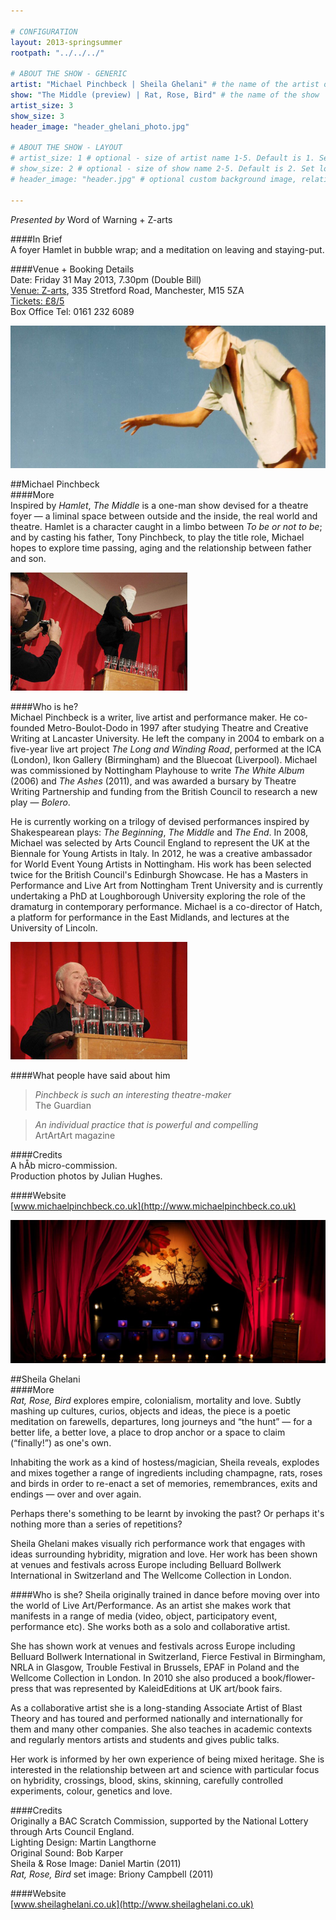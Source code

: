 ```yaml
---

# CONFIGURATION
layout: 2013-springsummer
rootpath: "../../../"

# ABOUT THE SHOW - GENERIC
artist: "Michael Pinchbeck | Sheila Ghelani" # the name of the artist or company
show: "The Middle (preview) | Rat, Rose, Bird" # the name of the show
artist_size: 3
show_size: 3
header_image: "header_ghelani_photo.jpg"

# ABOUT THE SHOW - LAYOUT
# artist_size: 1 # optional - size of artist name 1-5. Default is 1. Set longer names to lower values
# show_size: 2 # optional - size of show name 2-5. Default is 2. Set longer names to lower values
# header_image: "header.jpg" # optional custom background image, relative to current page

---
```

*Presented by* Word of Warning + Z-arts      
     
####In Brief    
A foyer Hamlet in bubble wrap; and a meditation on leaving and staying-put.    
     
####Venue + Booking Details    
Date: Friday 31 May 2013, 7.30pm (Double Bill)   
[Venue: Z-arts](http://www.z-arts.org/about-us/getting-here/), 335 Stretford Road, Manchester, M15 5ZA    
[Tickets: £8/5](http://www.z-arts.org/events/wow-may/)    
Box Office Tel: 0161 232 6089     
    
![The Middle](header_middle_photo.jpg)    
    
##Michael Pinchbeck    
####More    
Inspired by *Hamlet*, *The Middle* is a one-man show devised for a theatre foyer — a liminal space between outside and the inside, the real world and theatre. Hamlet is a character caught in a limbo between *To be or not to be*; and by casting his father, Tony Pinchbeck, to play the title role, Michael hopes to explore time passing, aging and the relationship between father and son.    
    
![The Middle by Julian Hughes](TheMiddle.jpg)
    
####Who is he?    
Michael Pinchbeck is a writer, live artist and performance maker. He co-founded Metro-Boulot-Dodo in 1997 after studying Theatre and Creative Writing at Lancaster University. He left the company in 2004 to embark on a five-year live art project­ *The Long and Winding Road*, performed at the ICA (London), Ikon Gallery (Birmingham) and the Bluecoat (Liverpool). Michael was commissioned by Nottingham Playhouse to write *The White Album* (2006) and *The Ashes* (2011), and was awarded a bursary by Theatre Writing Partnership and funding from the British Council to research a new play — *Bolero*.    
    
He is currently working on a trilogy of devised performances inspired by Shakespearean plays: *The Beginning*, *The Middle* and *The End*. In 2008, Michael was selected by Arts Council England to represent the UK at the Biennale for Young Artists in Italy. In 2012, he was a creative ambassador for World Event Young Artists in Nottingham. His work has been selected twice for the British Council's Edinburgh Showcase. He has a Masters in Performance and Live Art from Nottingham Trent University and is currently undertaking a PhD at Loughborough University exploring the role of the dramaturg in contemporary performance. Michael is a co-director of Hatch, a platform for performance in the East Midlands, and lectures at the University of Lincoln.    
     
![The Middle by Julian Hughes](TheMiddle1.jpg)    
      
####What people have said about him    
>*Pinchbeck is such an interesting theatre-maker*<br>The Guardian    
    
>*An individual practice that is powerful and compelling*<br>ArtArtArt magazine    
     
####Credits    
A hÅb micro-commission.    
Production photos by Julian Hughes.    
    
####Website    
[www.michaelpinchbeck.co.uk](http://www.michaelpinchbeck.co.uk)     
    
![Rat, Rose, Bird](header_ghelani2_photo.jpg)    
     
##Sheila Ghelani    
####More    
*Rat, Rose, Bird* explores empire, colonialism, mortality and love. Subtly mashing up cultures, curios, objects and ideas, the piece is a poetic meditation on farewells, departures, long journeys and “the hunt” — for a better life, a better love, a place to drop anchor or a space to claim (“finally!”) as one's own.    
    
Inhabiting the work as a kind of hostess/magician, Sheila reveals, explodes and mixes together a range of ingredients including champagne, rats, roses and birds in order to re-enact a set of memories, remembrances, exits and endings — over and over again.    
     
Perhaps there's something to be learnt by invoking the past? Or perhaps it's nothing more than a series of repetitions?    
     
Sheila Ghelani makes visually rich performance work that engages with ideas surrounding hybridity, migration and love. Her work has been shown at venues and festivals across Europe including Belluard Bollwerk International in Switzerland and The Wellcome Collection in London.   
        
####Who is she?
Sheila originally trained in dance before moving over into the world of Live Art/Performance. As an artist she makes work that manifests in a range of media (video, object, participatory event, performance etc). She works both as a solo and collaborative artist.    

She has shown work at venues and festivals across Europe including Belluard Bollwerk International in Switzerland, Fierce Festival in Birmingham, NRLA in Glasgow, Trouble Festival in Brussels, EPAF in Poland and the Wellcome Collection in London. In 2010 she also produced a book/flower-press that was represented by KaleidEditions at UK art/book fairs.   

As a collaborative artist she is a long-standing Associate Artist of Blast Theory and has toured and performed nationally and internationally for them and many other companies. She also teaches in academic contexts and regularly mentors artists and students and gives public talks.    
 
Her work is informed by her own experience of being mixed heritage. She is interested in the relationship between art and science with particular focus on hybridity, crossings, blood, skins, skinning, carefully controlled experiments, colour, genetics and love.   
    
####Credits    
Originally a BAC Scratch Commission, supported by the National Lottery through Arts Council England.    
Lighting Design: Martin Langthorne   
Original Sound: Bob Karper    
Sheila & Rose Image: Daniel Martin (2011)    
*Rat, Rose, Bird* set image: Briony Campbell (2011)    
           
####Website    
[www.sheilaghelani.co.uk](http://www.sheilaghelani.co.uk)    
